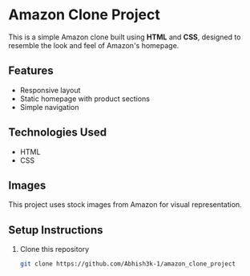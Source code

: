 # Amazon Clone Project

This is a simple Amazon clone built using **HTML** and **CSS**, designed to resemble the look and feel of Amazon's homepage.

## Features
- Responsive layout
- Static homepage with product sections
- Simple navigation

## Technologies Used
- HTML
- CSS

## Images
This project uses stock images from Amazon for visual representation.

## Setup Instructions
1. Clone this repository
   ```bash
   git clone https://github.com/Abhish3k-1/amazon_clone_project
